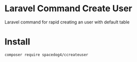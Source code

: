 # Laravel Command Create User

Laravel command for rapid creating an user with default table

# Install

<code>composer require spacedog4/ccreateuser</code>